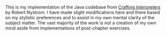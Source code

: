 This is my implementation of the Java codebase from [Crafting Interpreters](https://craftinginterpreters.com/) by Robert Nystrom. I have made slight modifications here and there based on my stylistic preferences and to assist in my own mental clarity of the subject matter. The vast majority of the work is not a creation of my own mind aside from implementations of post-chapter exercises.
